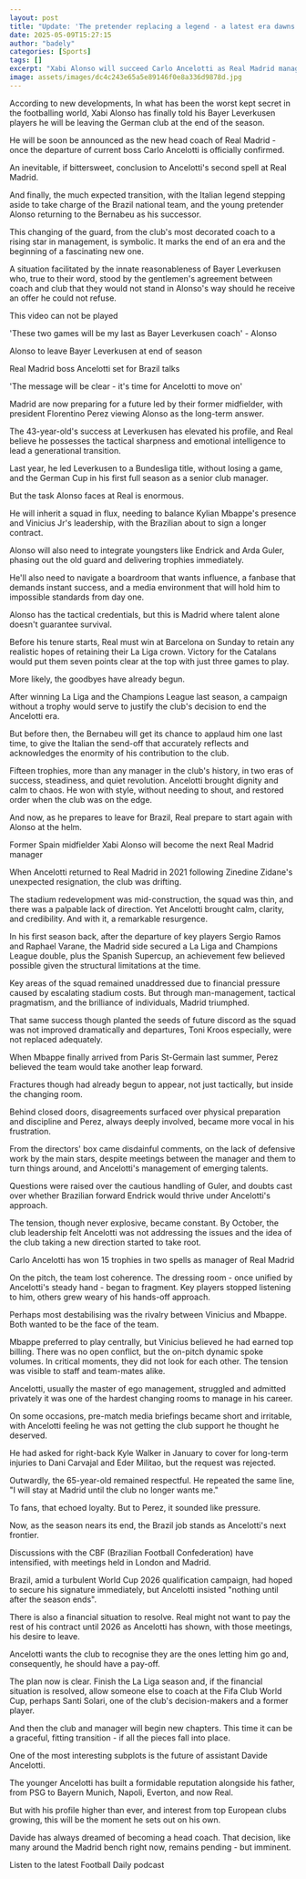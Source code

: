 ```yaml
---
layout: post
title: "Update: 'The pretender replacing a legend - a latest era dawns at Real Madrid'"
date: 2025-05-09T15:27:15
author: "badely"
categories: [Sports]
tags: []
excerpt: "Xabi Alonso will succeed Carlo Ancelotti as Real Madrid manager next season. Spanish football expert Guillem Balague looks at the challenges ahead."
image: assets/images/dc4c243e65a5e89146f0e8a336d9878d.jpg
---
```


According to new developments, In what has been the worst kept secret in the footballing world, Xabi Alonso has finally told his Bayer Leverkusen players he will be leaving the German club at the end of the season.

He will be soon be announced as the new head coach of Real Madrid - once the departure of current boss Carlo Ancelotti is officially confirmed.

An inevitable, if bittersweet, conclusion to Ancelotti's second spell at Real Madrid.

And finally, the much expected transition, with the Italian legend stepping aside to take charge of the Brazil national team, and the young pretender Alonso returning to the Bernabeu as his successor.

This changing of the guard, from the club's most decorated coach to a rising star in management, is symbolic. It marks the end of an era and the beginning of a fascinating new one.

A situation facilitated by the innate reasonableness of Bayer Leverkusen who, true to their word, stood by the gentlemen's agreement between coach and club that they would not stand in Alonso's way should he receive an offer he could not refuse.

This video can not be played

'These two games will be my last as Bayer Leverkusen coach' - Alonso

Alonso to leave Bayer Leverkusen at end of season

Real Madrid boss Ancelotti set for Brazil talks

'The message will be clear - it's time for Ancelotti to move on'

Madrid are now preparing for a future led by their former midfielder, with president Florentino Perez viewing Alonso as the long-term answer. 

The 43-year-old's success at Leverkusen has elevated his profile, and Real believe he possesses the tactical sharpness and emotional intelligence to lead a generational transition.

Last year, he led Leverkusen to a Bundesliga title, without losing a game, and the German Cup in his first full season as a senior club manager.

But the task Alonso faces at Real is enormous.

He will inherit a squad in flux, needing to balance Kylian Mbappe's presence and Vinicius Jr's leadership, with the Brazilian about to sign a longer contract.

Alonso will also need to integrate youngsters like Endrick and Arda Guler, phasing out the old guard and delivering trophies immediately. 

He'll also need to navigate a boardroom that wants influence, a fanbase that demands instant success, and a media environment that will hold him to impossible standards from day one.

Alonso has the tactical credentials, but this is Madrid where talent alone doesn't guarantee survival.

Before his tenure starts, Real must win at Barcelona on Sunday to retain any realistic hopes of retaining their La Liga crown. Victory for the Catalans would put them seven points clear at the top with just three games to play.

More likely, the goodbyes have already begun.

After winning La Liga and the Champions League last season, a campaign without a trophy would serve to justify the club's decision to end the Ancelotti era.

But before then, the Bernabeu will get its chance to applaud him one last time, to give the Italian the send-off that accurately reflects and acknowledges the enormity of his contribution to the club.

Fifteen trophies, more than any manager in the club's history, in two eras of success, steadiness, and quiet revolution. Ancelotti brought dignity and calm to chaos. He won with style, without needing to shout, and restored order when the club was on the edge.

And now, as he prepares to leave for Brazil, Real prepare to start again with Alonso at the helm. 

Former Spain midfielder Xabi Alonso will become the next Real Madrid manager

When Ancelotti returned to Real Madrid in 2021 following Zinedine Zidane's unexpected resignation, the club was drifting. 

The stadium redevelopment was mid-construction, the squad was thin, and there was a palpable lack of direction. Yet Ancelotti brought calm, clarity, and credibility. And with it, a remarkable resurgence.

In his first season back, after the departure of key players Sergio Ramos and Raphael Varane, the Madrid side secured a La Liga and Champions League double, plus the Spanish Supercup, an achievement few believed possible given the structural limitations at the time.

Key areas of the squad remained unaddressed due to financial pressure caused by escalating stadium costs. But through man-management, tactical pragmatism, and the brilliance of individuals, Madrid triumphed.

That same success though planted the seeds of future discord as the squad was not improved dramatically and departures, Toni Kroos especially, were not replaced adequately. 

When Mbappe finally arrived from Paris St-Germain last summer, Perez believed the team would take another leap forward. 

Fractures though had already begun to appear, not just tactically, but inside the changing room. 

Behind closed doors, disagreements surfaced over physical preparation and discipline and Perez, always deeply involved, became more vocal in his frustration.

From the directors' box came disdainful comments, on the lack of defensive work by the main stars, despite meetings between the manager and them to turn things around, and Ancelotti's management of emerging talents. 

Questions were raised over the cautious handling of Guler, and doubts cast over whether Brazilian forward Endrick would thrive under Ancelotti's approach. 

The tension, though never explosive, became constant. By October, the club leadership felt Ancelotti was not addressing the issues and the idea of the club taking a new direction started to take root.

Carlo Ancelotti has won 15 trophies in two spells as manager of Real Madrid

On the pitch, the team lost coherence. The dressing room - once unified by Ancelotti's steady hand - began to fragment. Key players stopped listening to him, others grew weary of his hands-off approach. 

Perhaps most destabilising was the rivalry between Vinicius and Mbappe. Both wanted to be the face of the team. 

Mbappe preferred to play centrally, but Vinicius believed he had earned top billing. There was no open conflict, but the on-pitch dynamic spoke volumes. In critical moments, they did not look for each other. The tension was visible to staff and team-mates alike.

Ancelotti, usually the master of ego management, struggled and admitted privately it was one of the hardest changing rooms to manage in his career. 

On some occasions, pre-match media briefings became short and irritable, with Ancelotti feeling he was not getting the club support he thought he deserved.

He had asked for right-back Kyle Walker in January to cover for long-term injuries to Dani Carvajal and Eder Militao, but the request was rejected.

Outwardly, the 65-year-old remained respectful. He repeated the same line, "I will stay at Madrid until the club no longer wants me."

To fans, that echoed loyalty. But to Perez, it sounded like pressure.

Now, as the season nears its end, the Brazil job stands as Ancelotti's next frontier. 

Discussions with the CBF (Brazilian Football Confederation) have intensified, with meetings held in London and Madrid. 

Brazil, amid a turbulent World Cup 2026 qualification campaign, had hoped to secure his signature immediately, but Ancelotti insisted "nothing until after the season ends".

There is also a financial situation to resolve. Real might not want to pay the rest of his contract until 2026 as Ancelotti has shown, with those meetings, his desire to leave. 

Ancelotti wants the club to recognise they are the ones letting him go and, consequently, he should have a pay-off.

The plan now is clear. Finish the La Liga season and, if the financial situation is resolved, allow someone else to coach at the Fifa Club World Cup, perhaps Santi Solari, one of the club's decision-makers and a former player.

And then the club and manager will begin new chapters. This time it can be a graceful, fitting transition - if all the pieces fall into place.

One of the most interesting subplots is the future of assistant Davide Ancelotti. 

The younger Ancelotti has built a formidable reputation alongside his father, from PSG to Bayern Munich, Napoli, Everton, and now Real. 

But with his profile higher than ever, and interest from top European clubs growing, this will be the moment he sets out on his own. 

Davide has always dreamed of becoming a head coach. That decision, like many around the Madrid bench right now, remains pending - but imminent.

Listen to the latest Football Daily podcast

